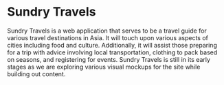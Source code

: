 # Sundry Travels
Sundry Travels is a web application that serves to be a travel guide for various travel destinations in Asia. It will touch upon various aspects of cities including food and culture. Additionally, it will assist those preparing for a trip with advice involving local transportation, clothing to pack based on seasons, and registering for events. Sundry Travels is still in its early stages as we are exploring various visual mockups for the site while building out content.
